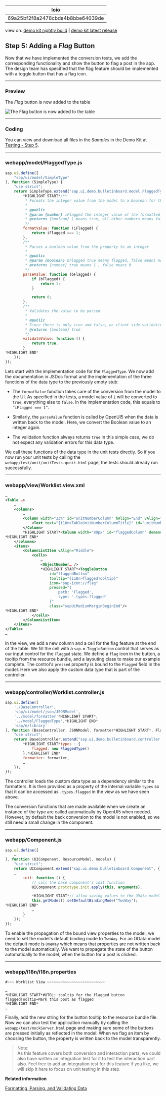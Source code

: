 <!-- loio69a25bf2f8a2478cbda4b8bbe64039de -->

| loio |
| -----|
| 69a25bf2f8a2478cbda4b8bbe64039de |

<div id="loio">

view on: [demo kit nightly build](https://openui5nightly.hana.ondemand.com/#/topic/69a25bf2f8a2478cbda4b8bbe64039de) | [demo kit latest release](https://openui5.hana.ondemand.com/#/topic/69a25bf2f8a2478cbda4b8bbe64039de)</div>

## Step 5: Adding a *Flag* Button

Now that we have implemented the conversion tests, we add the corresponding functionality and show the button to flag a post in the app. The design team has specified that the flag feature should be implemented with a toggle button that has a flag icon.

***

### Preview

   
  
The *Flag* button is now added to the table<a name="loio69a25bf2f8a2478cbda4b8bbe64039de__fig_r1j_pst_mr"/>

 ![](loio0cfabfd43c5f4c3b86a0ac7b7ef9e99d_LowRes.png "The Flag button is now added to the table") 

***

### Coding

You can view and download all files in the *Samples* in the Demo Kit at [Testing - Step 5](https://openui5.hana.ondemand.com/explored.html#/sample/sap.m.tutorial.testing.05/preview).

***

### webapp/model/FlaggedType.js

``` js
sap.ui.define([
	"sap/ui/model/SimpleType"
], function (SimpleType) {
	"use strict";
	return SimpleType.extend("sap.ui.demo.bulletinboard.model.FlaggedType", {
		*HIGHLIGHT START*/**
		 * Formats the integer value from the model to a boolean for the pressed state of the flagged button
		 *
		 * @public
		 * @param {number} iFlagged the integer value of the formatted property
		 * @returns {boolean} 1 means true, all other numbers means false
		 */
		formatValue: function (iFlagged) {
			return iFlagged === 1;
		},
		/**
		 * Parses a boolean value from the property to an integer
		 *
		 * @public
		 * @param {boolean} bFlagged true means flagged, false means not flagged
		 * @returns {number} true means 1 , false means 0
		 */
		parseValue: function (bFlagged) {
			if (bFlagged) {
				return 1;
			}

			return 0;
		},
		/**
		 * Validates the value to be parsed
		 *
		 * @public
		 * Since there is only true and false, no client side validation is required
		 * @returns {boolean} true
		 */
		validateValue: function () {
			return true;
		}
*HIGHLIGHT END*
	});
});
```

Lets start with the implementation code for the `FlaggedType`. We now add the documentation in JSDoc format and the implementation of the three functions of the data type to the previously empty stub:

-   The `formatValue` function takes care of the conversion from the model to the UI. As specified in the tests, a model value of `1` will be converted to `true`, everything else to `false`. In the implementation code, this equals to `”iFlagged === 1”`.

-   Similarly, the `parseValue` function is called by OpenUI5 when the data is written back to the model. Here, we convert the Boolean value to an integer again.

-   The validation function always returns `true` in this simple case, we do not expect any validation errors for this data type.


We call these functions of the data type in the unit tests directly. So if you now run your unit tests by calling the `webapp/test/unit/unitTests.qunit.html` page, the tests should already run successfully.

***

### webapp/view/Worklist.view.xml

``` xml
…
<Table …>
	…
	<columns>
		…
		<Column width="33%" id="unitNumberColumn" hAlign="End" vAlign="Middle">
			<Text text="{i18n>TableUnitNumberColumnTitle}" id="unitNumberColumnTitle"/>
		</Column>
		*HIGHLIGHT START*<Column width="80px" id="flaggedColumn" demandPopin="true" vAlign="Middle"/>
*HIGHLIGHT END*
	</columns>
	<items>
		<ColumnListItem vAlign="Middle">
			<cells>
				…
				<ObjectNumber… />
				*HIGHLIGHT START*<ToggleButton
					id="flaggedButton"
					tooltip="{i18n>flaggedTooltip}"
					icon="sap-icon://flag"
					pressed="{
						path: 'Flagged',
						type: '.types.flagged'
					}"
					class="sapUiMediumMarginBeginEnd"/>
*HIGHLIGHT END*
			</cells>
		</ColumnListItem>
	</items>
</Table>
…
```

In the view, we add a new column and a cell for the flag feature at the end of the table. We fill the cell with a `sap.m.ToggleButton` control that serves as our input control for the `Flagged` state. We define a `flag` icon in the button, a tooltip from the resource bundle, and a layouting class to make our example complete. The control's `pressed` property is bound to the `Flagged` field in the model. Here we also apply the custom data type that is part of the controller.

***

### webapp/controller/Worklist.controller.js

``` js
sap.ui.define([
	'./BaseController',
	'sap/ui/model/json/JSONModel',
	'../model/formatter'*HIGHLIGHT START*,
	'../model/FlaggedType',*HIGHLIGHT END*
	'sap/m/library'
], function (BaseController, JSONModel, formatter*HIGHLIGHT START*, FlaggedType*HIGHLIGHT END*, mobileLibrary) {
	"use strict";
	return BaseController.extend("sap.ui.demo.bulletinboard.controller.Worklist", {
		*HIGHLIGHT START*types : {
			flagged: new FlaggedType()
		},*HIGHLIGHT END*
		formatter: formatter,
		…
	});
});
```

The controller loads the custom data type as a dependency similar to the formatters. It is then provided as a property of the internal variable `types` so that it can be accessed as `.types.flagged` in the view as we have seen above.

The conversion functions that are made available when we create an instance of the type are called automatically by OpenUI5 when needed. However, by default the back conversion to the model is not enabled, so we still need a small change in the component.

***

### webapp/Component.js

``` js
sap.ui.define([
	…
], function (UIComponent, ResourceModel, models) {
	"use strict";
	return UIComponent.extend("sap.ui.demo.bulletinboard.Component", {
	…
		init: function () {
			// call the base component's init function
			UIComponent.prototype.init.apply(this, arguments);

			*HIGHLIGHT START*// allow saving values to the OData model
			this.getModel().setDefaultBindingMode("TwoWay");
*HIGHLIGHT END*
			…
		}
	});
});
```

To enable the propagation of the bound view properties to the model, we need to set the model's default binding mode to `TwoWay`. For an OData model the default mode is `OneWay` which means that properties are not written back to the model automatically. We want to propagate the state of the button automatically to the model, when the button for a post is clicked.

***

### webapp/i18n/i18n.properties

``` prefs
#~~~ Worklist View ~~~~~~~~~~~~~~~~~~~~~~~~~~

…
*HIGHLIGHT START*#XTOL: tooltip for the flagged button
flaggedTooltip=Mark this post as flagged
*HIGHLIGHT END*
…
```

Finally, add the new string for the button tooltip to the resource bundle file. Now we can also test the application manually by calling the `webapp/test/mockServer.html` page and making sure some of the buttons are pressed initially as reflected in the model. When we flag an item by choosing the button, the property is written back to the model transparently.

> Note:  
> As this feature covers both conversion and interaction parts, we could also have written an integration test for it to test the interaction part also. Feel free to add an integration test for this feature if you like, we will skip it here to focus on unit testing in this step.

**Related information**  


[Formatting, Parsing, and Validating Data](Formatting,_Parsing,_and_Validating_Data_07e4b92.md)

